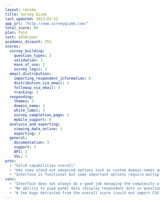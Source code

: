 ```yaml
---
layout: review
title: Survey Gizmo
last_updated: 2013-03-22
app_url: "http://www.surveygizmo.com/"
total_score: 86
plan: Paid
cost: $810/year
academic_dicount: 25%
scores:
  survey_building:
    question_types: 3
    validation: 3
    ease_of_use: 2
    survey_logic: 2
  email_distribution:
    importing_respondent_information: 0
    distribution_via_email: 3
    followup_via_email: 3
    tracking: 3
  responding:
    themes: 3
    domain_name: 3
    white_label: 3
    survey_completion_page: 3
    mobile_support: 0
  analysis_and_exporting:
    viewing_data_online: 3
    exporting: 3
  general:
    documentation: 3
    support: 3
    API: 3
    SSL: 3
pros:
  - "Solid capabilities overall"
  - "Has some stand-out advanced options such as custom domain names and email open tracking"
  - "Interface is functional but some important options require multiple clicks to access"
cons:
  - "Interface does not always do a good job managing the complexity of the software (but the documentation is good)"
  - "No ability to pipe panel data (display respondent data in questions)"
  - "A few bugs detracted from the overall score (could not import CSV of respondent data, question drag-and-drop was buggy, mobile theme did not work)"
---
```


